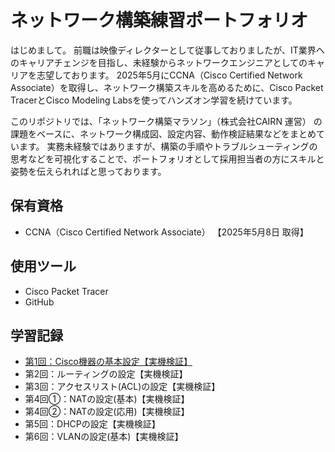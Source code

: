 # ネットワーク構築練習ポートフォリオ

はじめまして。 前職は映像ディレクターとして従事しておりましたが、IT業界へのキャリアチェンジを目指し、未経験からネットワークエンジニアとしてのキャリアを志望しております。 
2025年5月にCCNA（Cisco Certified Network Associate）を取得し、ネットワーク構築スキルを高めるために、Cisco Packet TracerとCisco Modeling Labsを使ってハンズオン学習を続けています。 

このリポジトリでは、「ネットワーク構築マラソン」（株式会社CAIRN 運営） の課題をベースに、ネットワーク構成図、設定内容、動作検証結果などをまとめています。
実務未経験ではありますが、構築の手順やトラブルシューティングの思考などを可視化することで、ポートフォリオとして採用担当者の方にスキルと姿勢を伝えられればと思っております。

## 保有資格
- CCNA（Cisco Certified Network Associate） 【2025年5月8日 取得】

## 使用ツール
- Cisco Packet Tracer
- GitHub

## 学習記録
- [第1回：Cisco機器の基本設定【実機検証】](/study01/README.md)
- 第2回：ルーティングの設定【実機検証】
- 第3回：アクセスリスト(ACL)の設定【実機検証】
- 第4回①：NATの設定(基本)【実機検証】
- 第4回②：NATの設定(応用)【実機検証】
- 第5回：DHCPの設定【実機検証】
- 第6回：VLANの設定(基本)【実機検証】
